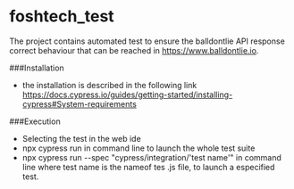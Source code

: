 # foshtech_test

The project contains automated test to ensure the balldontlie API response correct behaviour that can be reached 
in  https://www.balldontlie.io.

###Installation

* the installation is described in the  following link
  https://docs.cypress.io/guides/getting-started/installing-cypress#System-requirements

###Execution

* Selecting the test in the web ide 
* npx cypress run in command line to launch the whole test suite 
* npx cypress run --spec "cypress/integration/'test name'" in command line where test name is the nameof tes .js file, to launch a especified test.  
